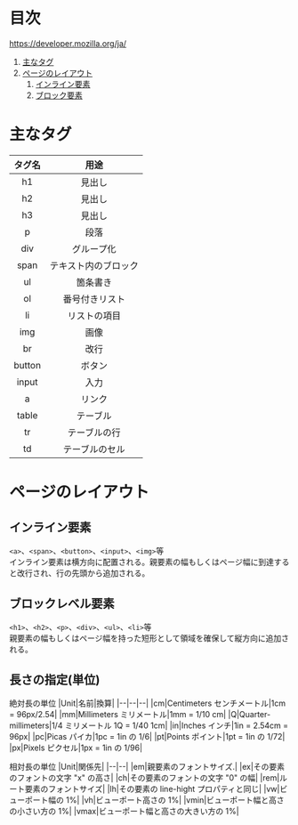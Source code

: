 # 目次
https://developer.mozilla.org/ja/
1. [主なタグ](#主なタグ)
2. [ページのレイアウト](#ページのレイアウト)
    1. [インライン要素](#インライン要素)
    2. [ブロック要素](#ブロックレベル要素)
# 主なタグ
|タグ名|用途|
|:--:|:--:|
|h1|見出し|
|h2|見出し|
|h3|見出し|
|p|段落|
|div|グループ化|
|span|テキスト内のブロック|
|ul|箇条書き|
|ol|番号付きリスト|
|li|リストの項目|
|img|画像|
|br|改行|
|button|ボタン|
|input|入力|
|a|リンク|
|table|テーブル|
|tr|テーブルの行|
|td|テーブルのセル|

# ページのレイアウト
## インライン要素
`<a>`、`<span>`、`<button>`、`<input>`、`<img>`等  
インライン要素は横方向に配置される。親要素の幅もしくはページ幅に到達すると改行され、行の先頭から追加される。
## ブロックレベル要素
`<h1>`、`<h2>`、`<p>`、`<div>`、`<ul>`、`<li>`等  
親要素の幅もしくはページ幅を持った短形として領域を確保して縦方向に追加される。
## 長さの指定(単位)
絶対長の単位
|Unit|名前|換算|
|--|--|--|
|cm|Centimeters センチメートル|1cm = 96px/2.54|
|mm|Millimeters ミリメートル|1mm = 1/10 cm|
|Q|Quarter-millimeters|1/4 ミリメートル	1Q = 1/40 1cm|
|in|Inches インチ|1in = 2.54cm = 96px|
|pc|Picas パイカ|1pc = 1in の 1/6|
|pt|Points ポイント|1pt = 1in の 1/72|
|px|Pixels ピクセル|1px =  1in の 1/96|

相対長の単位
|Unit|関係先|
|--|--|
|em|親要素のフォントサイズ.|
|ex|その要素のフォントの文字 "x" の高さ|
|ch|その要素のフォントの文字 "0" の幅|
|rem|ルート要素のフォントサイズ|
|lh|その要素の line-hight プロパティと同じ|
|vw|ビューポート幅の 1%|
|vh|ビューポート高さの 1%|
|vmin|ビューポート幅と高さの小さい方の 1%|
|vmax|ビューポート幅と高さの大きい方の 1%|